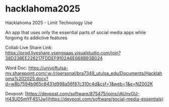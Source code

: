 # hacklahoma2025
Hacklahoma 2025 - Limit Technology Use

An app that uses only the essential parts of social media apps while forgoing its addictive features



Collab Live Share Link:
https://prod.liveshare.vsengsaas.visualstudio.com/join?38D238EE226217FDDEF9102A6E668B93B024

Word Doc:
https://univoftulsa-my.sharepoint.com/:w:/r/personal/bra7349_utulsa_edu/Documents/Hacklahoma%202025.docx?d=w8b7594b965c8431d998a56f87c310c4d&csf=1&web=1&e=NZ002K

Devpost:
[https://devpost.com/software/875475/joins/iAUnvOU-H43UD5mYF4S1Jw](https://devpost.com/software/social-media-essentials)
